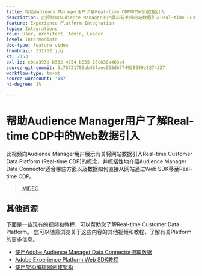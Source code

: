 ```yaml
---
title: 帮助Audience Manager用户了解Real-time CDP中的Web数据引入
description: 此视频向Audience Manager用户展示有关将网站数据引入Real-time Customer Data Platform (Real-time CDP)的概念，并概括性地介绍Audience Manager Data Connector适合哪些方面以及数据如何直接从网站通过Web SDK移至Real-time CDP。
feature: Experience Platform Integration
topic: Integrations
role: User, Architect, Admin, Leader
level: Intermediate
doc-type: feature video
thumbnail: 331752.jpg
kt: 7153
exl-id: e0ea393d-b332-4754-b855-25c838a463b4
source-git-commit: 5c76721780ab46faec503db774928649e8274327
workflow-type: tm+mt
source-wordcount: '187'
ht-degree: 1%

---
```


# 帮助Audience Manager用户了解Real-time CDP中的Web数据引入

此视频向Audience Manager用户展示有关将网站数据引入Real-time Customer Data Platform (Real-time CDP)的概念，并概括性地介绍Audience Manager Data Connector适合哪些方面以及数据如何直接从网站通过Web SDK移至Real-time CDP。

>[!VIDEO](https://video.tv.adobe.com/v/331752/?quality=12&learn=on)

## 其他资源

下面是一些现有的视频和教程，可以帮助您了解Real-time Customer Data Platform。 您可以随意浏览关于这些内容的其他视频和教程，了解有关Platform的更多信息。

* [使用Adobe Audience Manager Data Connector摄取数据](https://experienceleague.adobe.com/docs/platform-learn/tutorials/sources/ingest-data-from-aam.html?lang=zh-Hans#sources)
* [Adobe Experience Platform Web SDK教程](https://experienceleague.adobe.com/docs/web-sdk-learn/tutorials/overview.html?lang=zh-Hans)
* [使用架构编辑器创建架构](https://experienceleague.adobe.com/docs/experience-platform/xdm/tutorials/create-schema-ui.html?lang=zh-Hans#getting-started)
